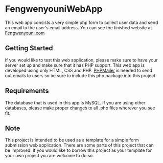 # FengwenyouniWebApp
This web app consists a very simple php form to collect user data and send an email to the user's email address. You can see the finished website at [Fengwenyouni.com](https://www.fengwenyouni.com)

## Getting Started
If you would like to test this web application, please make sure to have your server set up and make sure that it has PHP support. This web app is developed using only HTML, CSS and PHP. [PHPMailer](https://github.com/PHPMailer/PHPMailer) is needed to send out emails to users so be sure to include this php package into this project.

## Requirements
The database that is used in this app is MySQL. If you are using other databases, please make proper changes to all .php files wherever you see fit.

## Note
This project is intended to be used as a template for a simple form submission web application. There are some parts of this project that can be improved. If you would like to borrow this project as your template for your own project you are welcome to do so.
